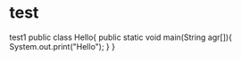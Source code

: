 # test
test1
public class Hello{
  public static void main(String agr[]){
    System.out.print("Hello");
  }
}
